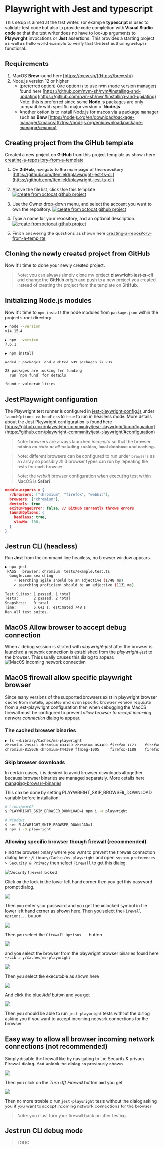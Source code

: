 # Playwright with Jest and typescript

This setup is aimed at the test writer. For example **typescript** is used to validate test code but also to provide code completion with **Visual Studio code** so that the test writer does no have to lookup arguments to **Playwright** invocations or **Jest** assertions. This provides a starting project as well as hello world example to verify that the test authoring setup is functional. 

## Requirements

1. MacOS **Brew** found here [https://brew.sh/](https://brew.sh/)
2. Node.js version 12 or higher
    - (preferred option) One option is to use nvm (node version manager) found here [https://github.com/nvm-sh/nvm#installing-and-updating](https://github.com/nvm-sh/nvm#installing-and-updating) Note: this is preferred since some **Node.js** packages are only compatible with specific major version of **Node.js** 
    - Another option is to install Node.js for macos via a package manager such as **Brew** [https://nodejs.org/en/download/package-manager/#macos](https://nodejs.org/en/download/package-manager/#macos)

## Creating project from the GiHub template
 Created a new project on **GitHub** from this project template as shown here [creating-a-repository-from-a-template](https://docs.github.com/en/github/creating-cloning-and-archiving-repositories/creating-a-repository-from-a-template)

1. On **GitHub**, navigate to the main page of the repository [https://github.com/ltenfield/playwright-jest-ts-cli](https://github.com/ltenfield/playwright-jest-ts-cli)

2. Above the file list, click Use this template
[![create from octocat github project](https://docs.github.com/assets/images/help/repository/use-this-template-button.png)](https://docs.github.com/en/github/creating-cloning-and-archiving-repositories/creating-a-repository-from-a-template)

3. Use the Owner drop-down menu, and select the account you want to own the repository.
[![create from octocat github project](https://docs.github.com/assets/images/help/repository/create-repository-owner.png)](https://docs.github.com/en/github/creating-cloning-and-archiving-repositories/creating-a-repository-from-a-template)

4. Type a name for your repository, and an optional description.
[![create from octocat github project](https://docs.github.com/assets/images/help/repository/create-repository-name.png)](https://docs.github.com/en/github/creating-cloning-and-archiving-repositories/creating-a-repository-from-a-template)

5. Finish answering the questions as shown here [creating-a-repository-from-a-template](https://docs.github.com/en/github/creating-cloning-and-archiving-repositories/creating-a-repository-from-a-template)

## Cloning the newly created project from GitHub
Now it's time to clone your newly created project.
> Note: you can always simply clone my project [playwright-jest-ts-cli](https://github.com/ltenfield/playwright-jest-ts-cli) and change the **GitHub** *origin* and push to a new project you created instead of creating the project from the template on **GitHub**.

## Initializing Node.js modules
Now it's time to `npm install` the node modules from `package.json` within the project's root directory
```sh
▶ node --version
v14.15.4

▶ npm --version
7.6.1

▶ npm install

added 6 packages, and audited 639 packages in 23s

28 packages are looking for funding
  run `npm fund` for details

found 0 vulnerabilities
```
## Jest Playwright configuration
 The Playwright test runner is configured in [jest-playwright-config.js](jest-playwright.config.js) under `launchOptions >> headless` to `true` to run in headless mode. More details about the Jest Playwright configuration is found here [https://github.com/playwright-community/jest-playwright/#configuration](https://github.com/playwright-community/jest-playwright/#configuration)

> Note: browsers are always launched *incognito* so that the browser retains *no state at all* including cookies, local database and caching.

> Note: different browsers can be configured to run under `browsers` as an array so possibly all 3 browser types can run by repeating the tests for each browser.

> Note: the *webkit* browser configuration when executing test within MacOS is **Safari**
```json
module.exports = {
  //browsers: ["chromium", "firefox", "webkit"],
  browsers: ["chromium"],
  devtools: true,
  exitOnPageError: false, // GitHub currently throws errors
  launchOptions: {
    headless: true,
    slowMo: 100,
  }
}
```
## Jest run CLI (headless)
Run **Jest** from the command line headless, no browser window appears.
```sh
▶ npx jest
 PASS   browser: chromium  tests/example.test.ts
  Google.com searching
    ✓ searching agile should be an adjective (1748 ms)
    ✓ searching proficient should be an adjective (1131 ms)

Test Suites: 1 passed, 1 total
Tests:       2 passed, 2 total
Snapshots:   0 total
Time:        5.641 s, estimated 748 s
Ran all test suites.
```
## MacOS Allow browser to accept debug connection
When a debug session is started with *playwright-jest* after the browser is launched a network connection is established from the *playwright-jest* to the browser. This usually causes this dialog to appear.
![MacOS incoming network connection](docs/images/macos-incoming-network-connection.png)

## MacOS firewall allow specific playwright browser

Since many versions of the supported browsers exist in playwright browser cache from installs, updates and even specific browser version requests from a jest-playwright configuration then when debugging the MacOS firewall must be configured to prevent *allow browser to accept incoming network connection* dialog to appear.

### The cached browser binaries
```sh
▶ ls ~/Library/Caches/ms-playwright
chromium-799411 chromium-833159 chromium-854489 firefox-1171    firefox-1221    firefox-1234    webkit-1347     webkit-1423
chromium-815036 chromium-844399 ffmpeg-1005     firefox-1188    firefox-1225    webkit-1343     webkit-1402     webkit-1438
```

### Skip browser downloads
In certain cases, it is desired to avoid browser downloads altogether because browser binaries are managed separately. More details here [managing-browser-binaries](https://playwright.dev/docs/installation/#managing-browser-binaries)

This can be done by setting PLAYWRIGHT_SKIP_BROWSER_DOWNLOAD variable before installation.
```sh
# Linux/macOS
$ PLAYWRIGHT_SKIP_BROWSER_DOWNLOAD=1 npm i -D playwright

# Windows
$ set PLAYWRIGHT_SKIP_BROWSER_DOWNLOAD=1
$ npm i -D playwright
```

### Allowing specific browser though firewall (recommended)
Find the browser binary where you want to prevent the firewall connection dialog here `~/Library/Caches/ms-playwright` and open `system preferences > Security & Privacy` then select `Firewall` to get this dialog.

![Security firewall locked](docs/images/security-firewall-locked.png)

Click on the lock in the lower left hand corner then you get this password prompt dialog.

![](docs/images/system-preferences-password-prompt.png)

Then you enter your password and you get the unlocked symbol in the lower left hand corner as shown here. Then you select the `Firewall Options...` button

![](docs/images/security-firewall-unlocked.png)

Then you select the `Firewall Options...` button 

![](docs/images/security-firewall-add-application.png)

and you select the browser from the playwright browser binaries found here `~/Library/Caches/ms-playwright`

![](docs/images/security-firewall-select-application.png)

Then you select the executable as shown here

![](docs/images/security-firewall-selected-application.png)

And click the blue *Add* button and you get

![](docs/images/security-firewall-added-application.png)

Then you should be able to run `jest-playwright` tests without the dialog asking you if you want to accept incoming network connections for the browser

## Easy way to allow all browser incoming network connections (not recommended)
Simply disable the firewall like by navigating to the Security & privacy Firewall dialog. And unlock the dialog as previously shown

![](docs/images/security-firewall-unlocked-enabled.png)

Then you click on the *Turn Off Firewall* button and you get

![](docs/images/security-firewall-unlocked-disabled.png)

Then no more trouble o run `jest-playwright` tests without the dialog asking you if you want to accept incoming network connections for the browser

> Note: you must turn your firewall back on after testing.

## Jest run CLI debug mode

> TODO
